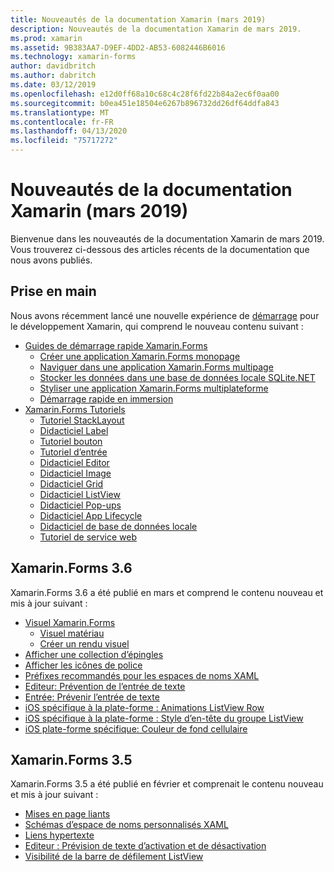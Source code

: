 ```yaml
---
title: Nouveautés de la documentation Xamarin (mars 2019)
description: Nouveautés de la documentation Xamarin de mars 2019.
ms.prod: xamarin
ms.assetid: 9B383AA7-D9EF-4DD2-AB53-6082446B6016
ms.technology: xamarin-forms
author: davidbritch
ms.author: dabritch
ms.date: 03/12/2019
ms.openlocfilehash: e12d0ff68a10c68c4c28f6fd22b84a2ec6f0aa00
ms.sourcegitcommit: b0ea451e18504e6267b896732dd26df64ddfa843
ms.translationtype: MT
ms.contentlocale: fr-FR
ms.lasthandoff: 04/13/2020
ms.locfileid: "75717272"
---
```

# <a name="xamarin-docs-whats-new-march-2019"></a>Nouveautés de la documentation Xamarin (mars 2019)

Bienvenue dans les nouveautés de la documentation Xamarin de mars 2019. Vous trouverez ci-dessous des articles récents de la documentation que nous avons publiés.

## <a name="get-started"></a>Prise en main

Nous avons récemment lancé une nouvelle expérience de [démarrage](~/get-started/index.yml) pour le développement Xamarin, qui comprend le nouveau contenu suivant :

- [Guides de démarrage rapide Xamarin.Forms](~/get-started/quickstarts/index.md)
  - [Créer une application Xamarin.Forms monopage](~/get-started/quickstarts/single-page.md)
  - [Naviguer dans une application Xamarin.Forms multipage](~/get-started/quickstarts/multi-page.md)
  - [Stocker les données dans une base de données locale SQLite.NET](~/get-started/quickstarts/database.md)
  - [Styliser une application Xamarin.Forms multiplateforme](~/get-started/quickstarts/styling.md)
  - [Démarrage rapide en immersion](~/get-started/quickstarts/deepdive.md)
- [Xamarin.Forms Tutoriels](~/get-started/tutorials/index.yml)
  - [Tutoriel StackLayout](~/get-started/tutorials/stacklayout/index.yml)
  - [Didacticiel Label](~/get-started/tutorials/label/index.yml)
  - [Tutoriel bouton](~/get-started/tutorials/button/index.yml)
  - [Tutoriel d’entrée](~/get-started/tutorials/entry/index.yml)
  - [Didacticiel Editor](~/get-started/tutorials/editor/index.yml)
  - [Didacticiel Image](~/get-started/tutorials/image/index.yml)
  - [Didacticiel Grid](~/get-started/tutorials/grid/index.yml)
  - [Didacticiel ListView](~/get-started/tutorials/listview/index.yml)
  - [Didacticiel Pop-ups](~/get-started/tutorials/pop-ups/index.yml)
  - [Didacticiel App Lifecycle](~/get-started/tutorials/app-lifecycle/index.yml)
  - [Didacticiel de base de données locale](~/get-started/tutorials/local-database/index.yml)
  - [Tutoriel de service web](~/get-started/tutorials/web-service/index.yml)

## <a name="xamarinforms-36"></a>Xamarin.Forms 3.6

Xamarin.Forms 3.6 a été publié en mars et comprend le contenu nouveau et mis à jour suivant :

- [Visuel Xamarin.Forms](~/xamarin-forms/user-interface/visual/index.md)
  - [Visuel matériau](~/xamarin-forms/user-interface/visual/material-visual.md)
  - [Créer un rendu visuel](~/xamarin-forms/user-interface/visual/create.md)
- [Afficher une collection d’épingles](~/xamarin-forms/user-interface/map/pins.md#display-a-pin-collection)
- [Afficher les icônes de police](~/xamarin-forms/user-interface/text/fonts.md#display-font-icons)
- [Préfixes recommandés pour les espaces de noms XAML](~/xamarin-forms/xaml/custom-prefix.md)
- [Editeur: Prévention de l’entrée de texte](~/xamarin-forms/user-interface/text/editor.md#preventing-text-entry)
- [Entrée: Prévenir l’entrée de texte](~/xamarin-forms/user-interface/text/entry.md#preventing-text-entry)
- [iOS spécifique à la plate-forme : Animations ListView Row](~/xamarin-forms/platform/ios/listview-row-animations.md)
- [iOS spécifique à la plate-forme : Style d’en-tête du groupe ListView](~/xamarin-forms/platform/ios/listview-group-header-style.md)
- [iOS plate-forme spécifique: Couleur de fond cellulaire](~/xamarin-forms/platform/ios/cell-background-color.md)

## <a name="xamarinforms-35"></a>Xamarin.Forms 3.5

Xamarin.Forms 3.5 a été publié en février et comprenait le contenu nouveau et mis à jour suivant :

- [Mises en page liants](~/xamarin-forms/user-interface/layouts/bindable-layouts.md)
- [Schémas d’espace de noms personnalisés XAML](~/xamarin-forms/xaml/custom-namespace-schemas.md)
- [Liens hypertexte](~/xamarin-forms/user-interface/text/label.md#hyperlinks)
- [Editeur : Prévision de texte d’activation et de désactivation](~/xamarin-forms/user-interface/text/editor.md#enabling-and-disabling-text-prediction)
- [Visibilité de la barre de défilement ListView](~/xamarin-forms/user-interface/listview/customizing-list-appearance.md#scrollbar-visibility)
